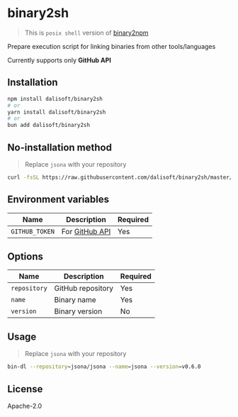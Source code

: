 # binary2sh

> This is `posix shell` version of
> [binary2npm](https://github.com/dalisoft/binary2npm)

Prepare execution script for linking binaries from other tools/languages

Currently supports only **GitHub API**

## Installation

```sh
npm install dalisoft/binary2sh
# or
yarn install dalisoft/binary2sh
# or
bun add dalisoft/binary2sh
```

## No-installation method

> Replace `jsona` with your repository

```sh
curl -fsSL https://raw.githubusercontent.com/dalisoft/binary2sh/master/bin-dl.sh | sh /dev/stdin --repository=jsona/jsona --name=jsona
```

## Environment variables

| Name           | Description                                                                                     | Required |
| -------------- | ----------------------------------------------------------------------------------------------- | -------- |
| `GITHUB_TOKEN` | For [GitHub API](https://docs.github.com/rest/overview/resources-in-the-rest-api#rate-limiting) | Yes      |

## Options

| Name         | Description       | Required |
| ------------ | ----------------- | -------- |
| `repository` | GitHub repository | Yes      |
| `name`       | Binary name       | Yes      |
| `version`    | Binary version    | No       |

## Usage

> Replace `jsona` with your repository

```sh
bin-dl --repository=jsona/jsona --name=jsona --version=v0.6.0
```

## License

Apache-2.0
